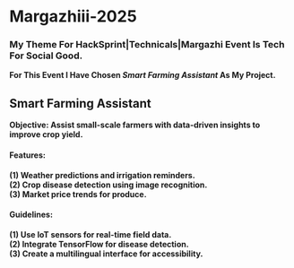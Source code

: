 # Margazhiii-2025
<h3><b>My Theme For HackSprint|Technicals|Margazhi Event Is Tech For Social Good.</b></h3>
<b>For This Event I Have Chosen <i> Smart Farming Assistant </i> As My Project.</b>
<br>
<h2><b>Smart Farming Assistant</b></h2>
<b>Objective: Assist small-scale farmers with data-driven insights to improve crop yield.</b>
<h4><b>Features:<b/></h4>
(1) Weather predictions and irrigation reminders.
<br>
(2) Crop disease detection using image recognition.
<br>
(3) Market price trends for produce.
<h4><b>Guidelines:</b></h4>
(1) Use IoT sensors for real-time field data.
<br>
(2) Integrate TensorFlow for disease detection.
<br>
(3) Create a multilingual interface for accessibility.
